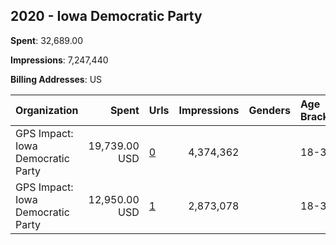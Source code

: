 ## 2020 - Iowa Democratic Party 
**Spent**: 32,689.00

**Impressions**: 7,247,440

**Billing Addresses**: US

|Organization|Spent|Urls|Impressions|Genders|Age Brackets|Country Codes|
|:---|---:|:---|---:|:---|:---|:---|
|GPS Impact: Iowa Democratic Party|19,739.00 USD|[0](https://www.snap.com/political-ads/asset/af53edcde23ea613507439daf3cc5f367f5093a5c1d010073cbb203674cd332b?mediaType=mp4)|4,374,362||18-35|united states|
|GPS Impact: Iowa Democratic Party|12,950.00 USD|[1](https://www.snap.com/political-ads/asset/a4ee4a2016ff3e3ac6c82f71c74da3d23ead7c32de5b7378c01b0fc70741b5ba?mediaType=mp4)|2,873,078||18-35|united states|
